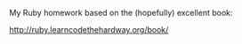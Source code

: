 My Ruby homework based on the (hopefully) excellent book:

http://ruby.learncodethehardway.org/book/